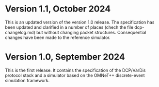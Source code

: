 Version 1.1, October 2024
=========================

This is an updated version of the version 1.0 release. The specification has
been updated and clarified in a number of places (chech the file dcp-changelog.md)
but without changing packet structures. Consequential changes have been made
to the reference simulator.



Version 1.0, September 2024
===========================

This is the first release. It contains the specification of the
DCP/VarDis protocol stack and a simulator based on the OMNeT++
discrete-event simulation framework.
